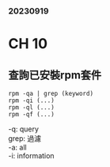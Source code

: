 ### 20230919
# CH 10

## 查詢已安裝rpm套件  
```
rpm -qa | grep (keyword)
rpm -qi (...) 
rpm -ql (...)
rpm -qf (...)
```
-q: query  
grep: 過濾  
-a: all  
-i: information